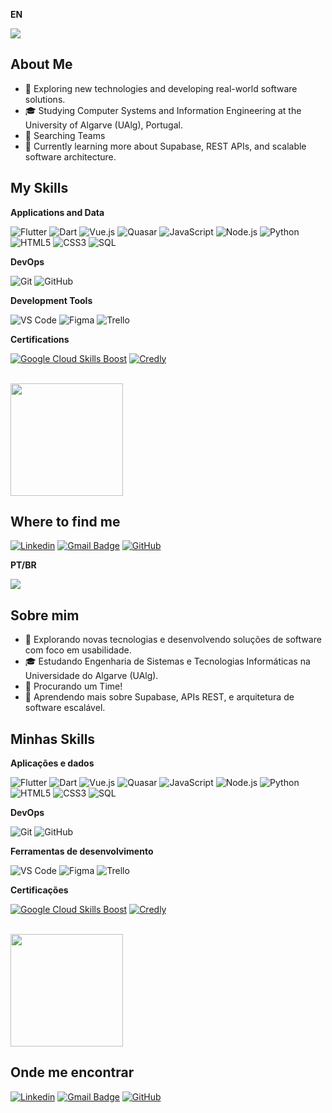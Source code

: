 **EN**

![](https://komarev.com/ghpvc/?username=FelpsAmorim&color=006bed)

## About Me

- 🤔 Exploring new technologies and developing real-world software solutions.
- 🎓 Studying Computer Systems and Information Engineering at the University of Algarve (UAlg), Portugal.
- 💼 Searching Teams
- 🌱 Currently learning more about Supabase, REST APIs, and scalable software architecture.

## My Skills

**Applications and Data**

![Flutter](https://img.shields.io/badge/-Flutter-333333?style=flat&logo=Flutter)
![Dart](https://img.shields.io/badge/-Dart-333333?style=flat&logo=Dart)
![Vue.js](https://img.shields.io/badge/-Vue.js-333333?style=flat&logo=Vue.js)
![Quasar](https://img.shields.io/badge/-Quasar-333333?style=flat&logo=Quasar)
![JavaScript](https://img.shields.io/badge/-JavaScript-333333?style=flat&logo=javascript)
![Node.js](https://img.shields.io/badge/-Node.js-333333?style=flat&logo=node.js)
![Python](https://img.shields.io/badge/-Python-333333?style=flat&logo=python)
![HTML5](https://img.shields.io/badge/-HTML5-333333?style=flat&logo=HTML5)
![CSS3](https://img.shields.io/badge/-CSS3-333333?style=flat&logo=CSS3)
![SQL](https://img.shields.io/badge/-SQL-333333?style=flat&logo=sqlite)

**DevOps**

![Git](https://img.shields.io/badge/-Git-333333?style=flat&logo=git)
![GitHub](https://img.shields.io/badge/-GitHub-333333?style=flat&logo=github)

**Development Tools**

![VS Code](https://img.shields.io/badge/-Visual%20Studio%20Code-333333?style=flat&logo=visual-studio-code&logoColor=007ACC)
![Figma](https://img.shields.io/badge/-Figma-333333?style=flat&logo=figma&logoColor=007ACC)
![Trello](https://img.shields.io/badge/-Trello-333333?style=flat&logo=trello)

**Certifications**

[![Google Cloud Skills Boost](https://img.shields.io/badge/Google%20Cloud%20Skills%20Boost-4285F4?style=flat&logo=google-cloud&logoColor=white)](https://www.cloudskillsboost.google/public_profiles/bef309cb-edd0-43c1-9436-f67673714de1)
[![Credly](https://img.shields.io/badge/Credly%20Badges-F36?style=flat&logo=credly&logoColor=white)](https://www.credly.com/users/felipe-felix.dce012aa)

<br/>

<a href="https://github.com/FelpsAmorim" title="Felipe's Profile">
  <img height="180em" src="https://github-readme-stats.vercel.app/api?username=FelpsAmorim&theme=dracula&show_icons=true" />
</a>

## Where to find me

[![Linkedin](https://img.shields.io/badge/-Felipe%20Félix-0077B5?style=flat-square&logo=Linkedin&logoColor=white&link=https://www.linkedin.com/in/felipe-felix-770a4923b/)](https://www.linkedin.com/in/felipe-felix-770a4923b/)
[![Gmail Badge](https://img.shields.io/badge/-felipefelixamorim@gmail.com-006bed?style=flat-square&logo=Gmail&logoColor=white&link=mailto:felipefelixamorim@gmail.com)](mailto:felipefelixamorim@gmail.com)
[![GitHub](https://img.shields.io/github/followers/FelpsAmorim?label=follow&style=social)](https://github.com/FelpsAmorim)


**PT/BR**

![](https://komarev.com/ghpvc/?username=FelpsAmorim&color=006bed)

## Sobre mim

- 🤔 Explorando novas tecnologias e desenvolvendo soluções de software com foco em usabilidade.
- 🎓 Estudando Engenharia de Sistemas e Tecnologias Informáticas na Universidade do Algarve (UAlg).
- 💼 Procurando um Time!
- 🌱 Aprendendo mais sobre Supabase, APIs REST, e arquitetura de software escalável.

## Minhas Skills

**Aplicações e dados**

![Flutter](https://img.shields.io/badge/-Flutter-333333?style=flat&logo=Flutter)
![Dart](https://img.shields.io/badge/-Dart-333333?style=flat&logo=Dart)
![Vue.js](https://img.shields.io/badge/-Vue.js-333333?style=flat&logo=Vue.js)
![Quasar](https://img.shields.io/badge/-Quasar-333333?style=flat&logo=Quasar)
![JavaScript](https://img.shields.io/badge/-JavaScript-333333?style=flat&logo=javascript)
![Node.js](https://img.shields.io/badge/-Node.js-333333?style=flat&logo=node.js)
![Python](https://img.shields.io/badge/-Python-333333?style=flat&logo=python)
![HTML5](https://img.shields.io/badge/-HTML5-333333?style=flat&logo=HTML5)
![CSS3](https://img.shields.io/badge/-CSS3-333333?style=flat&logo=CSS3)
![SQL](https://img.shields.io/badge/-SQL-333333?style=flat&logo=sqlite)

**DevOps**

![Git](https://img.shields.io/badge/-Git-333333?style=flat&logo=git)
![GitHub](https://img.shields.io/badge/-GitHub-333333?style=flat&logo=github)

**Ferramentas de desenvolvimento**

![VS Code](https://img.shields.io/badge/-Visual%20Studio%20Code-333333?style=flat&logo=visual-studio-code&logoColor=007ACC)
![Figma](https://img.shields.io/badge/-Figma-333333?style=flat&logo=figma&logoColor=007ACC)
![Trello](https://img.shields.io/badge/-Trello-333333?style=flat&logo=trello)

**Certificações**

[![Google Cloud Skills Boost](https://img.shields.io/badge/Google%20Cloud%20Skills%20Boost-4285F4?style=flat&logo=google-cloud&logoColor=white)](https://www.cloudskillsboost.google/public_profiles/bef309cb-edd0-43c1-9436-f67673714de1)
[![Credly](https://img.shields.io/badge/Credly%20Badges-F36?style=flat&logo=credly&logoColor=white)](https://www.credly.com/users/felipe-felix.dce012aa)

<br/>

<a href="https://github.com/FelpsAmorim" title="Perfil do Felipe">
  <img height="180em" src="https://github-readme-stats.vercel.app/api?username=FelpsAmorim&theme=dracula&show_icons=true" />
</a>

## Onde me encontrar

[![Linkedin](https://img.shields.io/badge/-Felipe%20Félix-0077B5?style=flat-square&logo=Linkedin&logoColor=white&link=https://www.linkedin.com/in/felipe-felix-770a4923b/)](https://www.linkedin.com/in/felipe-felix-770a4923b/)
[![Gmail Badge](https://img.shields.io/badge/-felipefelixamorim@gmail.com-006bed?style=flat-square&logo=Gmail&logoColor=white&link=mailto:felipefelixamorim@gmail.com)](mailto:felipefelixamorim@gmail.com)
[![GitHub](https://img.shields.io/github/followers/FelpsAmorim?label=follow&style=social)](https://github.com/FelpsAmorim)
